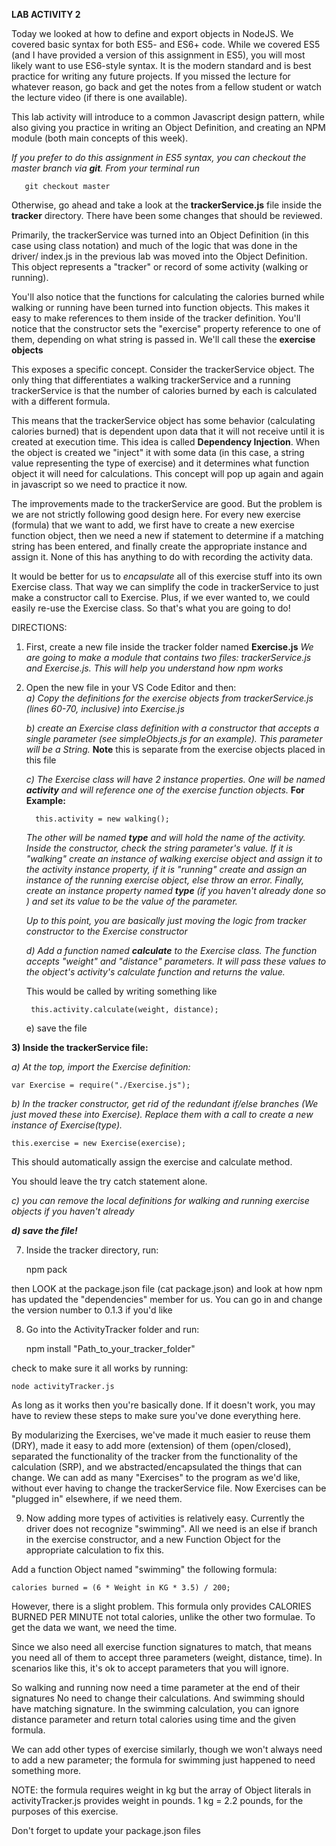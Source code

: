 **LAB ACTIVITY 2**

Today we looked at how to define and export objects in NodeJS.  We covered
basic syntax for both ES5- and ES6+ code.  While we covered ES5 (and I have
provided a version of this assignment in ES5), you will most likely want to
use ES6-style syntax.  It is the modern standard and is best practice for
writing any future projects.  If you missed the lecture for whatever reason,
go back and get the notes from a fellow student or watch the lecture video
(if there is one available).

This lab activity will introduce to a common Javascript design pattern, while
also giving you practice in writing an Object Definition, and creating an NPM
module (both main concepts of this week).

*If you prefer to do this assignment in ES5 syntax, you can checkout the
master branch via **git**.  From your terminal run*
       
       git checkout master


Otherwise, go ahead and take a look at the **trackerService.js** file inside
the **tracker** directory.  There have been some changes that should be
reviewed.

Primarily, the trackerService was turned into an Object Definition (in this
case using class notation) and much of the logic that was done in the driver/
index.js in the previous lab was moved into the Object Definition.  This object
represents a "tracker" or record of some activity (walking or running).  

You'll also notice that the functions for calculating the calories burned while
walking or running have been turned into function objects. This makes it easy
to make references to them inside of the tracker definition.  You'll notice
that the constructor sets the "exercise" property reference to one of them,
depending on what string is passed in.  We'll call these the **exercise objects**

This exposes a specific concept.  Consider the trackerService object.  The only
thing that differentiates a walking trackerService and a running
trackerService is that the number of calories burned by each is calculated
with a different formula.

This means that the trackerService object has some behavior (calculating
calories burned) that is dependent upon data that it will not receive until
it is created at execution time.  This idea is called **Dependency Injection**.
When the object is created we "inject" it with some data (in this case, a
string value representing the type of exercise) and it determines what
function object it will need for calculations.  This concept will pop up again
and again in javascript so we need to practice it now.

The improvements made to the trackerService are good.  But the problem is we
are not strictly following good design here.  For every new exercise (formula)
that we want to add, we first have to create a new exercise function object,
then we need a new if statement to determine if a matching string has  been
entered, and finally create the appropriate instance and assign it.   None of
this has anything to do with recording the activity data.

It would be better for us to *encapsulate* all of this exercise stuff into its
own Exercise class. That way we can simplify the code in trackerService
to just make a constructor call to Exercise. Plus, if we ever wanted to, we
could easily re-use the Exercise class. So that's what you are going to do!

DIRECTIONS:

1) First, create a new file inside the tracker folder named **Exercise.js**
*We are going to make a module that contains two files: trackerService.js and
Exercise.js.  This will help you understand how npm works*

2)  Open the new file in your VS Code Editor and then:  
    *a) Copy the definitions for the exercise objects from trackerService.js
    (lines 60-70, inclusive) into Exercise.js*
    
    *b) create an Exercise class definition with a  constructor that accepts a
    single parameter (see simpleObjects.js for an example).  This parameter
    will be a String.*
    **Note** this is separate from the exercise objects placed in this file  
    
    *c)  The Exercise class  will have 2 instance properties. One will be named
    **activity** and will reference one of the exercise function objects.*
    **For Example:**

    	  this.activity = new walking();  
  
    *The other will be named **type** and will hold the name of the activity.
    Inside the constructor, check the string parameter's value.  If it is
    "walking" create an instance of walking exercise object and assign it to
    the activity instance property, if it is "running" create and assign an
    instance of the running exercise object, else throw an error.  Finally,
    create an instance  property named **type** (if you haven't already done so
    ) and set its value to be the value of the parameter.*

    *Up to this point, you are  basically just moving the logic from
    tracker constructor to the Exercise constructor*

    *d) Add a  function named **calculate** to the Exercise class.
    The function accepts "weight" and "distance" parameters.  It will pass
    these values to the object's activity's calculate function and returns
    the value.*

    This would be called by writing something like  

    	 this.activity.calculate(weight, distance);

    e) save the file

**3) Inside the trackerService file:**

   *a) At the top, import the Exercise definition:*
  
    var Exercise = require("./Exercise.js");
  
   *b) In the tracker constructor, get rid of the redundant if/else branches
   (We just moved these into Exercise).  Replace them with a call to create a
   new instance of Exercise(type).*  
  
    this.exercise = new Exercise(exercise);

This should automatically assign the exercise and calculate method.

   You should leave the try catch statement alone.
   
   *c) you can remove the local definitions for walking and running exercise
   objects if you haven't already*

   ***d) save the file!***
   
7) Inside the tracker directory, run:

    npm pack

then LOOK at the package.json file (cat package.json) and look at how npm
has updated the "dependencies" member for us.  You can go in and change the
version number to 0.1.3 if you'd like

8) Go into the ActivityTracker folder and run:

    npm install "Path_to_your_tracker_folder"

check to make sure it all works by running:

    node activityTracker.js

As long as it works then you're basically done.  If it doesn't work, you may
have to review these steps to make sure you've done everything here.

By modularizing the Exercises, we've made it much easier to reuse them (DRY),
made it easy to add more (extension) of them (open/closed), separated the
functionality of the tracker from the functionality of the calculation (SRP),
and we abstracted/encapsulated the things that can change.  We can add as many
"Exercises" to the program as we'd like, without ever having to change the
trackerService file. Now Exercises can be "plugged in" elsewhere, if we need
them.

9) Now adding more types of activities is relatively easy. Currently the driver
does not recognize "swimming". All we need is an else if branch in the
exercise constructor, and a new Function Object for the appropriate calculation
to fix this.

Add a function Object named "swimming" the following formula:

    calories burned = (6 * Weight in KG * 3.5) / 200;

However, there is a slight problem. This formula only provides CALORIES BURNED
PER MINUTE not total calories, unlike the other two formulae.
To get the data we want, we need the time.

Since we also need all exercise function signatures to match, that means you
need all of them to accept three parameters (weight, distance, time).
In scenarios like this, it's ok to accept parameters that you will ignore.

So walking and running now need a time parameter at the end of their signatures
No need to change their calculations.  And swimming should have matching
signature. In the swimming calculation, you can ignore distance parameter and
return total calories using time and the given formula.

We can add other types of exercise similarly, though we won't always
need to add a new parameter; the formula for swimming just happened to need
something more.


NOTE: the formula requires weight in kg but the array of Object literals in
activityTracker.js provides weight in pounds.  1 kg = 2.2 pounds, for the
purposes of this exercise.

Don't forget to update your package.json files